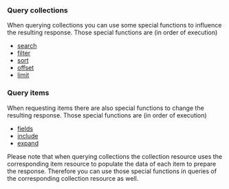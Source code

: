 ### Query collections

When querying collections you can use some special functions to influence the resulting response. Those special functions are (in order of execution)

* [search](#search_objects)
* [filter](#filter_results)
* [sort](#sort_results)
* [offset](#limit_results)
* [limit](#limit_results)

### Query items

When requesting items there are also special functions to change the resulting response. Those special functions are (in order of execution)

* [fields](#select_fields)
* [include](#include_additional_information)
* [expand](#expand_referenced_objects)

Please note that when querying collections the collection resource uses the corresponding item resource to populate the data of each item to prepare the response. Therefore you can use those special functions in queries of the corresponding collection resource as well.
